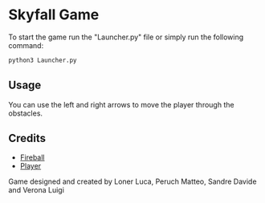 # Skyfall Game

To start the game run the "Launcher.py" file or simply run the following command:
```bash
python3 Launcher.py
```

## Usage

You can use the left and right arrows to move the player through the obstacles.

## Credits

- [Fireball](https://nyknck.itch.io/fireball-animation)
- [Player](https://unity.com/download)

Game designed and created by Loner Luca, Peruch Matteo, Sandre Davide and Verona Luigi